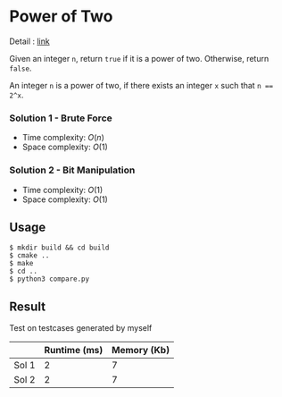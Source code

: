 # Power of Two
Detail : [link](https://leetcode.com/problems/remove-duplicates-from-sorted-array/)

Given an integer `n`, return `true` if it is a power of two. Otherwise, return `false`.

An integer `n` is a power of two, if there exists an integer `x` such that `n == 2^x`.

### Solution 1 - Brute Force
* Time complexity: $O(n)$
* Space complexity: $O(1)$

### Solution 2 - Bit Manipulation
* Time complexity: $O(1)$
* Space complexity: $O(1)$

## Usage
```shell
$ mkdir build && cd build
$ cmake ..
$ make
$ cd ..
$ python3 compare.py
```

## Result
Test on testcases generated by myself

|       | Runtime (ms) | Memory (Kb) |
|-------|--------------|-------------|
| Sol 1 | 2            | 7           |
| Sol 2 | 2            | 7           |